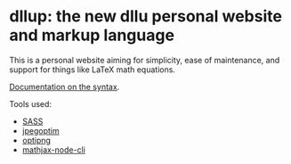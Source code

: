 # dllup: the new dllu personal website and markup language

This is a personal website aiming for simplicity, ease of maintenance, and support for things like LaTeX math equations.

[Documentation on the syntax](https://daniel.lawrence.lu/programming/dllup/).

Tools used:

* [SASS](http://sass-lang.com/)
* [jpegoptim](https://github.com/tjko/jpegoptim)
* [optipng](http://optipng.sourceforge.net/)
* [mathjax-node-cli](https://www.npmjs.com/package/mathjax-node-cli)
